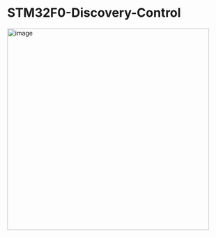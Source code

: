 # STM32F0-Discovery-Control

<img width="463" alt="image" src="https://github.com/user-attachments/assets/6e12d20f-7c28-46bc-9ca8-e358f4da9ac3">
